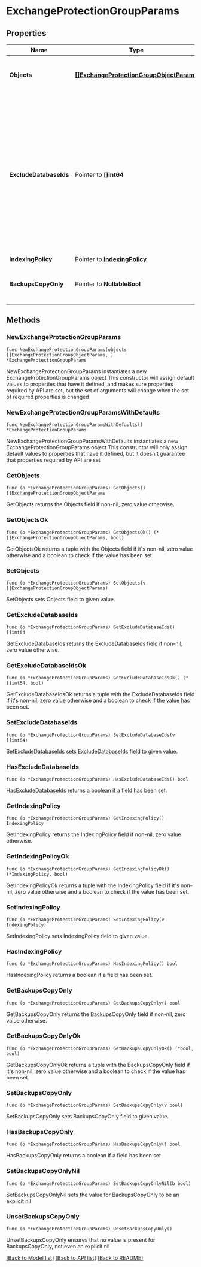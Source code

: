# ExchangeProtectionGroupParams

## Properties

Name | Type | Description | Notes
------------ | ------------- | ------------- | -------------
**Objects** | [**[]ExchangeProtectionGroupObjectParams**](ExchangeProtectionGroupObjectParams.md) | Specifies the list of object ids to be protected. | 
**ExcludeDatabaseIds** | Pointer to **[]int64** | Specifies the list of IDs of the databases to not be protected by this Protection Group. This can be used to ignore specific databases under Exchange Server/DAG which has been included for protection. | [optional] 
**IndexingPolicy** | Pointer to [**IndexingPolicy**](IndexingPolicy.md) |  | [optional] 
**BackupsCopyOnly** | Pointer to **NullableBool** | Specifies whether the backups should be copy-only. | [optional] 

## Methods

### NewExchangeProtectionGroupParams

`func NewExchangeProtectionGroupParams(objects []ExchangeProtectionGroupObjectParams, ) *ExchangeProtectionGroupParams`

NewExchangeProtectionGroupParams instantiates a new ExchangeProtectionGroupParams object
This constructor will assign default values to properties that have it defined,
and makes sure properties required by API are set, but the set of arguments
will change when the set of required properties is changed

### NewExchangeProtectionGroupParamsWithDefaults

`func NewExchangeProtectionGroupParamsWithDefaults() *ExchangeProtectionGroupParams`

NewExchangeProtectionGroupParamsWithDefaults instantiates a new ExchangeProtectionGroupParams object
This constructor will only assign default values to properties that have it defined,
but it doesn't guarantee that properties required by API are set

### GetObjects

`func (o *ExchangeProtectionGroupParams) GetObjects() []ExchangeProtectionGroupObjectParams`

GetObjects returns the Objects field if non-nil, zero value otherwise.

### GetObjectsOk

`func (o *ExchangeProtectionGroupParams) GetObjectsOk() (*[]ExchangeProtectionGroupObjectParams, bool)`

GetObjectsOk returns a tuple with the Objects field if it's non-nil, zero value otherwise
and a boolean to check if the value has been set.

### SetObjects

`func (o *ExchangeProtectionGroupParams) SetObjects(v []ExchangeProtectionGroupObjectParams)`

SetObjects sets Objects field to given value.


### GetExcludeDatabaseIds

`func (o *ExchangeProtectionGroupParams) GetExcludeDatabaseIds() []int64`

GetExcludeDatabaseIds returns the ExcludeDatabaseIds field if non-nil, zero value otherwise.

### GetExcludeDatabaseIdsOk

`func (o *ExchangeProtectionGroupParams) GetExcludeDatabaseIdsOk() (*[]int64, bool)`

GetExcludeDatabaseIdsOk returns a tuple with the ExcludeDatabaseIds field if it's non-nil, zero value otherwise
and a boolean to check if the value has been set.

### SetExcludeDatabaseIds

`func (o *ExchangeProtectionGroupParams) SetExcludeDatabaseIds(v []int64)`

SetExcludeDatabaseIds sets ExcludeDatabaseIds field to given value.

### HasExcludeDatabaseIds

`func (o *ExchangeProtectionGroupParams) HasExcludeDatabaseIds() bool`

HasExcludeDatabaseIds returns a boolean if a field has been set.

### GetIndexingPolicy

`func (o *ExchangeProtectionGroupParams) GetIndexingPolicy() IndexingPolicy`

GetIndexingPolicy returns the IndexingPolicy field if non-nil, zero value otherwise.

### GetIndexingPolicyOk

`func (o *ExchangeProtectionGroupParams) GetIndexingPolicyOk() (*IndexingPolicy, bool)`

GetIndexingPolicyOk returns a tuple with the IndexingPolicy field if it's non-nil, zero value otherwise
and a boolean to check if the value has been set.

### SetIndexingPolicy

`func (o *ExchangeProtectionGroupParams) SetIndexingPolicy(v IndexingPolicy)`

SetIndexingPolicy sets IndexingPolicy field to given value.

### HasIndexingPolicy

`func (o *ExchangeProtectionGroupParams) HasIndexingPolicy() bool`

HasIndexingPolicy returns a boolean if a field has been set.

### GetBackupsCopyOnly

`func (o *ExchangeProtectionGroupParams) GetBackupsCopyOnly() bool`

GetBackupsCopyOnly returns the BackupsCopyOnly field if non-nil, zero value otherwise.

### GetBackupsCopyOnlyOk

`func (o *ExchangeProtectionGroupParams) GetBackupsCopyOnlyOk() (*bool, bool)`

GetBackupsCopyOnlyOk returns a tuple with the BackupsCopyOnly field if it's non-nil, zero value otherwise
and a boolean to check if the value has been set.

### SetBackupsCopyOnly

`func (o *ExchangeProtectionGroupParams) SetBackupsCopyOnly(v bool)`

SetBackupsCopyOnly sets BackupsCopyOnly field to given value.

### HasBackupsCopyOnly

`func (o *ExchangeProtectionGroupParams) HasBackupsCopyOnly() bool`

HasBackupsCopyOnly returns a boolean if a field has been set.

### SetBackupsCopyOnlyNil

`func (o *ExchangeProtectionGroupParams) SetBackupsCopyOnlyNil(b bool)`

 SetBackupsCopyOnlyNil sets the value for BackupsCopyOnly to be an explicit nil

### UnsetBackupsCopyOnly
`func (o *ExchangeProtectionGroupParams) UnsetBackupsCopyOnly()`

UnsetBackupsCopyOnly ensures that no value is present for BackupsCopyOnly, not even an explicit nil

[[Back to Model list]](../README.md#documentation-for-models) [[Back to API list]](../README.md#documentation-for-api-endpoints) [[Back to README]](../README.md)


